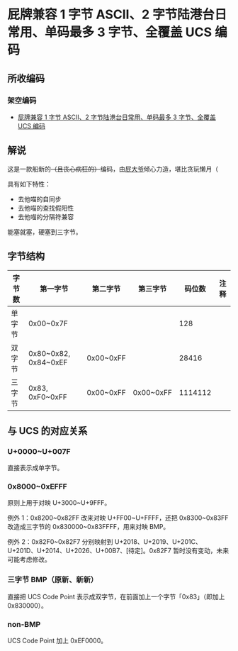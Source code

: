 # 屁牌兼容 1 字节 ASCII、2 字节陆港台日常用、单码最多 3 字节、全覆盖 UCS 编码
## 所收编码
### 架空编码
- [屁牌兼容 1 字节 ASCII、2 字节陆港台日常用、单码最多 3 字节、全覆盖 UCS 编码](https://zhuanlan.zhihu.com/p/33140509)

## 解说
这是一款船新的<del>（且丧心病狂的）</del>编码，由[屁大爷](https://github.com/farteryhr)倾心力造，堪比贪玩懒月（

具有如下特性：
- 去他喵的自同步
- 去他喵的查找假阳性
- 去他喵的分隔符兼容

能塞就塞，硬塞到三字节。

## 字节结构
|字节数|第一字节|第二字节|第三字节|码位数|注释|
|-|-|-|-|-|-|
|单字节|0x00\~0x7F|||128||
|双字节|0x80\~0x82, 0x84\~0xEF|0x00\~0xFF||28416||
|三字节|0x83, 0xF0\~0xFF|0x00\~0xFF|0x00\~0xFF|1114112||

## 与 UCS 的对应关系
### U+0000\~U+007F
直接表示成单字节。

### 0x8000\~0xEFFF
原则上用于对映 U+3000\~U+9FFF。

例外 1：0x8200\~0x82FF 改来对映 U+FF00\~U+FFFF，还把 0x8300\~0x83FF 改造成三字节的 0x830000\~0x83FFFF，用来对映 BMP。

例外 2：0x82F0\~0x82F7 分别映射到 U+2018、U+2019、U+201C、U+201D、U+2014、U+2026、U+00B7、[待定]。0x82F7 暂时没有变动，未来可能考虑修改。

### 三字节 BMP（原新、新新）
直接把 UCS Code Point 表示成双字节，在前面加上一个字节「0x83」（即加上 0x830000）。

### non-BMP
UCS Code Point 加上 0xEF0000。
